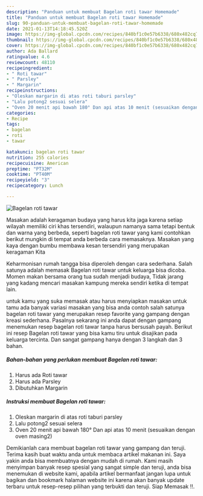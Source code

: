 ```yaml
---
description: "Panduan untuk membuat Bagelan roti tawar Homemade"
title: "Panduan untuk membuat Bagelan roti tawar Homemade"
slug: 90-panduan-untuk-membuat-bagelan-roti-tawar-homemade
date: 2021-01-13T14:18:45.520Z
image: https://img-global.cpcdn.com/recipes/840bf1c0e57b6338/680x482cq70/bagelan-roti-tawar-foto-resep-utama.jpg
thumbnail: https://img-global.cpcdn.com/recipes/840bf1c0e57b6338/680x482cq70/bagelan-roti-tawar-foto-resep-utama.jpg
cover: https://img-global.cpcdn.com/recipes/840bf1c0e57b6338/680x482cq70/bagelan-roti-tawar-foto-resep-utama.jpg
author: Ada Ballard
ratingvalue: 4.6
reviewcount: 48110
recipeingredient:
- " Roti tawar"
- " Parsley"
- " Margarin"
recipeinstructions:
- "Oleskan margarin di atas roti taburi parsley"
- "Lalu potong2 sesuai selera"
- "Oven 20 menit api bawah 180° Dan api atas 10 menit (sesuaikan dengan oven masing2)"
categories:
- Recipe
tags:
- bagelan
- roti
- tawar

katakunci: bagelan roti tawar 
nutrition: 255 calories
recipecuisine: American
preptime: "PT32M"
cooktime: "PT40M"
recipeyield: "3"
recipecategory: Lunch

---
```



![Bagelan roti tawar](https://img-global.cpcdn.com/recipes/840bf1c0e57b6338/680x482cq70/bagelan-roti-tawar-foto-resep-utama.jpg)

Masakan adalah keragaman budaya yang harus kita jaga karena setiap wilayah memiliki ciri khas tersendiri, walaupun namanya sama tetapi bentuk dan warna yang berbeda, seperti bagelan roti tawar yang kami contohkan berikut mungkin di tempat anda berbeda cara memasaknya. Masakan yang kaya dengan bumbu membawa kesan tersendiri yang merupakan keragaman Kita

Keharmonisan rumah tangga bisa diperoleh dengan cara sederhana. Salah satunya adalah memasak Bagelan roti tawar untuk keluarga bisa dicoba. Momen makan bersama orang tua sudah menjadi budaya, Tidak jarang yang kadang mencari masakan kampung mereka sendiri ketika di tempat lain.



untuk kamu yang suka memasak atau harus menyiapkan masakan untuk tamu ada banyak variasi masakan yang bisa anda contoh salah satunya bagelan roti tawar yang merupakan resep favorite yang gampang dengan kreasi sederhana. Pasalnya sekarang ini anda dapat dengan gampang menemukan resep bagelan roti tawar tanpa harus bersusah payah.
Berikut ini resep Bagelan roti tawar yang bisa kamu tiru untuk disajikan pada keluarga tercinta. Dan sangat gampang hanya dengan 3 langkah dan 3 bahan.


<!--inarticleads1-->

##### Bahan-bahan yang perlukan membuat Bagelan roti tawar:

1. Harus ada  Roti tawar
1. Harus ada  Parsley
1. Dibutuhkan  Margarin




<!--inarticleads2-->

##### Instruksi membuat  Bagelan roti tawar:

1. Oleskan margarin di atas roti taburi parsley
1. Lalu potong2 sesuai selera
1. Oven 20 menit api bawah 180° Dan api atas 10 menit (sesuaikan dengan oven masing2)




Demikianlah cara membuat bagelan roti tawar yang gampang dan teruji. Terima kasih buat waktu anda untuk membaca artikel makanan ini. Saya yakin anda bisa membuatnya dengan mudah di rumah. Kami masih menyimpan banyak resep spesial yang sangat simple dan teruji, anda bisa menemukan di website kami, apabila artikel bermanfaat jangan lupa untuk bagikan dan bookmark halaman website ini karena akan banyak update terbaru untuk resep-resep pilihan yang terbukti dan teruji. Siap Memasak !!. 
